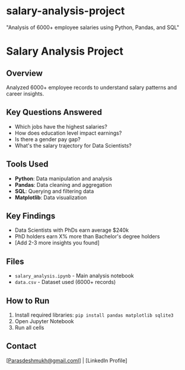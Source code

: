 # salary-analysis-project
"Analysis of 6000+ employee salaries using Python, Pandas, and SQL"
# Salary Analysis Project

## Overview
Analyzed 6000+ employee records to understand salary patterns and career insights.

## Key Questions Answered
- Which jobs have the highest salaries?
- How does education level impact earnings?
- Is there a gender pay gap?
- What's the salary trajectory for Data Scientists?

## Tools Used
- **Python**: Data manipulation and analysis
- **Pandas**: Data cleaning and aggregation
- **SQL**: Querying and filtering data
- **Matplotlib**: Data visualization

## Key Findings
- Data Scientists with PhDs earn average $240k
- PhD holders earn X% more than Bachelor's degree holders
- [Add 2-3 more insights you found]

## Files
- `salary_analysis.ipynb` - Main analysis notebook
- `data.csv` - Dataset used (6000+ records)

## How to Run
1. Install required libraries: `pip install pandas matplotlib sqlite3`
2. Open Jupyter Notebook
3. Run all cells

## Contact
[Parasdeshmukh@gmail.coml] | [LinkedIn Profile]
